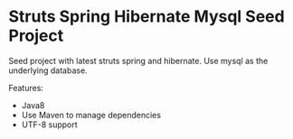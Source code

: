 # Struts Spring Hibernate Mysql Seed Project

Seed project with latest struts spring and hibernate. Use mysql as the underlying database.

Features:

* Java8
* Use Maven to manage dependencies
* UTF-8 support
